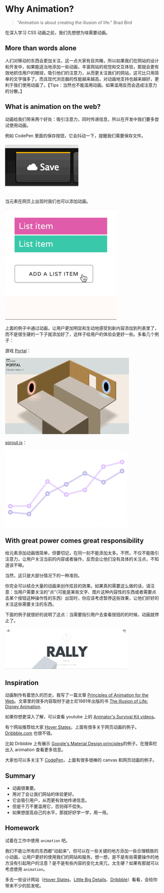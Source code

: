 # Why Animation?

> "Animation is about creating the illusion of life." Brad Bird

在深入学习 CSS 动画之前，我们先想想为啥需要动画。

## More than words alone

人们对移动的东西会更加关注，这一点大家有目共睹，所以如果我们在网站的设计和开发中，如果能适当地添加一些动画，丰富网站的视觉和交互体验，那就会更有效地抓住用户的眼球，吸引他们的注意力，从而更关注我们的网站，这可比只用简单的文字强多了。而且现代浏览器的性能越来越高，对动画地支持也越来越好，更利于我们使用动画了。【Tips：当然也不能滥用动画。如果滥用反而会造成注意力的分散。】

## What is animation on the web?

动画给我们带来两个好处：吸引注意力，同时传递信息，所以在开发中我们要多尝试使用动画。

例如 CodePen 里面的保存按钮，它会抖动一下，提醒我们需要保存文件。

![Animation Saved Button](/images/save_button-min.gif)

当元素在网页上出现时我们也可以添加动画。

![Animating list items (https://cssanimation.rocks/list-items/)](/images/list_item-min.gif)

上面的例子中通过动画，让用户更加明显和生动地感受到新内容添加到列表里了，而不是很生硬的一下子就添加好了，这样子给用户的体验会更好一些。多看几个例子：

游戏 [Portal](http://hop.ie/portal/)：

![Portal animation](/images/portal-min.gif)

 [sprout.js](http://sprout.is/)：

![Animated chart from Sprout](/images/sprout-min.gif)

## With great power comes great responsibility

给元素添加动画很简单，但要切记，在同一刻不能添加太多。不然，不仅不能吸引注意力，让用户关注当前的内容或者操作，反而会让他们没有具体的关注点，不知道该干嘛。

当然，这只是大部分情况下的一种准则。

你完全可以结合大量的动画来创作炫目的效果。如果真的需要这么做的话，请注意：当用户需要关注的”点“（可能是某些文字、图片这种内容性的东西或者需要点击某个按钮这种操作性的东西）出现时，你应该考虑暂停这些效果，让他们好好的关注这些需要关注的东西。

下面的例子就很好的说明了这点：当需要指引用户去查看按钮的的时候，动画就停止了。

![National Parks from Rally Interactive](/images/ribbon-min.gif)

## Inspiration

动画制作有着悠久的历史。我写了一篇文章 [Principles of Animation for the Web](https://cssanimation.rocks/principles/)。文章里的很多内容取材于迪士尼1981年出版的书 [The Illusion of Life: Disney Animation](https://en.wikipedia.org/wiki/12_basic_principles_of_animation).

如果你想更深入了解，可以查看 youtube 上的 [Animator's Survival Kit videos](https://www.youtube.com/watch?v=loCiTO8qEMI)。

有个网站推荐给大家 [Hover States](https://hoverstat.es/)，上面有很多关于网页动画的例子。[Dribbble.com](https://dribbble.com/) 也很不错。

比如 Dribbble 上有展示 [Google's Material Design principles](https://dribbble.com/shots/1621920-Google-Material-Design-Free-AE-Project-File)的例子。在搜索栏出入 animation 查看更多信息。

大家也可以多关注下 [CodePen](https://codepen.io/)，上面有很多很棒的 canvas 和网页动画的例子。

## Summary

+ 动画很重要。
+ 用对了会让我们网站的体验更好。
+ 它会吸引用户，从而更有效地传递信息。
+ 但是千万不要滥用它，否则得不偿失。
+ 如果想提高自己的水平，那就好好学一学，用一用。

## Homework

试着在工作中使用 `animation` 吧。

我们不能让所有的东西都”动起来“，但可以在一些关键的地方添加一些合理精致的小动画，让用户更好的使用我们的网站和服务。想一想，是不是有些需要操作的地方没有引起用户的注意？是不是有些内容的变化太突兀，太生硬？如果有那就可以考虑使用 `animation`。

多去一些设计网站（[Hover States](https://hoverstat.es/)、[Little Big Details](http://littlebigdetails.com/)、[Dribbble](https://dribbble.com/)）看看，会给你带来不少的启发呢。